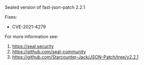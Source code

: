 Sealed version of fast-json-patch 2.2.1

Fixes:
- CVE-2021-4279

For more information see:
  1. https://seal.security
  2. https://github.com/seal-community
  3. https://github.com/Starcounter-Jack/JSON-Patch/tree/v2.2.1
